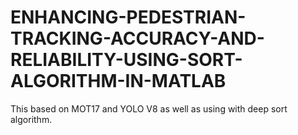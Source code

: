 # ENHANCING-PEDESTRIAN-TRACKING-ACCURACY-AND-RELIABILITY-USING-SORT-ALGORITHM-IN-MATLAB
This based on MOT17 and YOLO V8 as well as using with deep sort algorithm.
